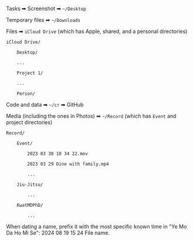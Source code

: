 Tasks ➡ Screenshot ➡ `~/Desktop`

Temporary files ➡ `~/Downloads`

Files ➡ `iCloud Drive` (which has Apple, shared, and a personal directories)

```
iCloud Drive/

    Desktop/

    ...

    Project 1/

    ...

    Person/
```

Code and data ➡ `~/cr` ➡ GitHub

Media (including the ones in Photos) ➡ `~/Record` (which has `Event` and project directories)

```
Record/

    Event/

        2023 03 30 18 34 22.mov

        2023 03 29 Dine with family.mp4

        ...

    Jiu-Jitsu/

        ...

    KwatMDPhD/

        ...

```

When dating a name, prefix it with the most specific known time in "Ye Mo Da Ho Mi Se": 2024 08 19 15 24 File name.
